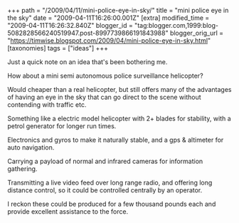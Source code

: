 +++
path = "/2009/04/11/mini-police-eye-in-sky/"
title = "mini police eye in the sky"
date = "2009-04-11T16:26:00.001Z"
[extra]
modified_time = "2009-04-11T16:26:32.840Z"
blogger_id = "tag:blogger.com,1999:blog-5082828566240519947.post-8997739866191843988"
blogger_orig_url = "https://timwise.blogspot.com/2009/04/mini-police-eye-in-sky.html"
[taxonomies]
tags = ["ideas"]
+++

Just a quick note on an idea that's been bothering me.  

How about a mini semi autonomous police surveillance helicopter?  

Would cheaper than a real helicopter, but still offers many of the advantages of having an eye in the sky that can go direct to the scene without contending with traffic etc.  

Something like a electric model helicopter with 2+ blades for stability, with a petrol generator for longer run times.  

Electronics and gyros to make it naturally stable, and a gps & altimeter for auto navigation.  

Carrying a payload of normal and infrared cameras for information gathering.  

Transmitting a live video feed over long range radio, and offering long distance control, so it could be controlled centrally by an operator.  

I reckon these could be produced for a few thousand pounds each and provide excellent assistance to the force.
